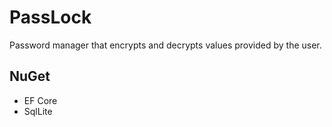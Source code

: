 # PassLock
Password manager that encrypts and decrypts values provided by the user.

## NuGet
- EF Core
- SqlLite